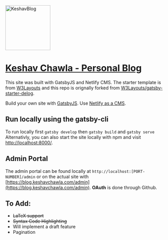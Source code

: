 <a href="https://keshavchawla.com/blog">
<img border="0" alt="KeshavBlog" src="https://blog.keshavchawla.com/static/keshav_mac_animoji-d945f3e8a7833b93ccc55d41714a10d8.jpg" width="140" height="140">
</a>

# [Keshav Chawla - Personal Blog](https://keshavchawla.com/blog)

This site was built with GatsbyJS and Netlify CMS. The starter template is from [W3Layouts](https://www.gatsbyjs.org/starters/W3Layouts/gatsby-starter-delog/) and this repo is orignally forked from [W3Layouts/gatsby-starter-delog](https://github.com/W3Layouts/gatsby-starter-delog).

Build your own site with [GatsbyJS](https://www.gatsbyjs.org/docs/).
Use [Netlify as a CMS](https://www.netlifycms.org/).

## Run locally using the gatsby-cli
To run locally first `gatsby develop` then `gatsby build` and `gatsby serve`
Alternativly, you can also start the site locally with npm and visit [http://localhost:8000/](http://localhost:8000/).

## Admin Portal
The admin portal can be found locally at   `http://localhost:[PORT-NUMBER]/admin`
or on the actual site with [https://blog.keshavchawla.com/admin](https://blog.keshavchawla.com/admin).
**OAuth** is done through Github.

## To Add:
+ ~~LaTeX support~~
+ ~~Syntax Code Highlighting~~
+ Will implement a draft feature
+ Pagination

